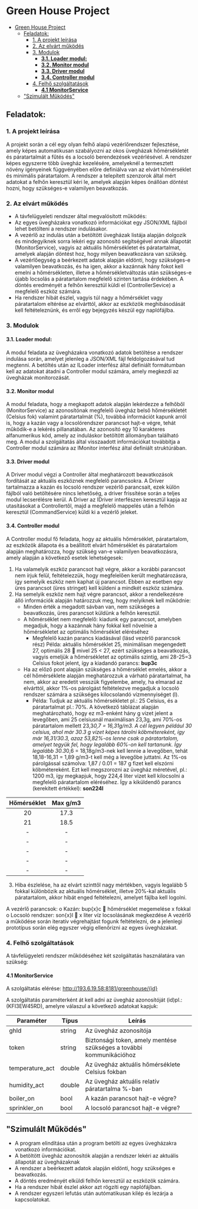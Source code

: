 # Green House Project

- [Green House Project](#green-house-project)
	- [Feladatok:](#feladatok)
		- [1. A projekt leírása](#1-a-projekt-leírása)
		- [2. Az elvárt működés](#2-az-elvárt-működés)
		- [3. Modulok](#3-modulok)
			- [**3.1. Loader modul:**](#31-loader-modul)
			- [**3.2. Monitor modul**](#32-monitor-modul)
			- [**3.3. Driver modul**](#33-driver-modul)
			- [**3.4. Controller modul**](#34-controller-modul)
		- [4. Felhő szolgáltatások](#4-felhő-szolgáltatások)
			- [**4.1 MonitorService**](#41-monitorservice)
	- ["Szimulált Működés"](#szimulált-működés)


## Feladatok:
    
### 1. A projekt leírása
A projekt során a cél egy olyan felhő alapú vezérlőrendszer fejlesztése, amely képes automatikusan
szabályozni az okos üvegházak hőmérsékletét és páratartalmát a fűtés és a locsoló berendezések
vezérlésével. A rendszer képes egyszerre több üvegház kezelésére, amelyeknél a termesztett növény
igényeinek függvényében előre definiálva van az elvárt hőmérséklet és minimális páratartalom. A
rendszer a telepített szenzorok által mért adatokat a felhőn keresztül kéri le, amelyek alapján képes
önállóan döntést hozni, hogy szükséges-e valamilyen beavatkozás.

### 2. Az elvárt működés
- A távfelügyeleti rendszer által megvalósított működés:
- Az egyes üvegházakra vonatkozó információkat egy JSON/XML fájlból lehet betölteni a
rendszer indulásakor.
- A vezérlő az indulás után a betöltött üvegházak listája alapján dolgozik és mindegyiknek sorra
lekéri egy azonosító segítségével annak állapotát (MonitorService), vagyis az aktuális
hőmérsékletet és páratartalmat, amelyek alapján döntést hoz, hogy milyen beavatkozásra van
szükség.
- A vezérlőegység a beérkezett adatok alapján eldönti, hogy szükséges-e valamilyen
beavatkozás, és ha igen, akkor a kazánnak hány fokot kell emelni a hőmérsékleten, illetve a
hőmérsékletváltozás után szükséges-e újabb locsolás a páratartalom megfelelő szinten tartása
érdekében. A döntés eredményét a felhőn keresztül küldi el (ControllerSevice) a megfelelő
eszköz számára.
- Ha rendszer hibát észlel, vagyis túl nagy a hőmérséklet vagy páratartalom eltérése az elvárttól,
akkor az eszközök meghibásodását kell feltételeznünk, és erről egy bejegyzés készül egy
naplófájlba.

###  3. Modulok
#### **3.1. Loader modul:**
A modul feladata az üvegházakra vonatkozó adatok betöltése a rendszer indulása során, amelyet
jelenleg a JSON/XML fájl feldolgozásával tud megtenni. A betöltés után az ILoader interfész által
definiált formátumban kell az adatokat átadni a Controller modul számára, amely megkezdi az
üvegházak monitorozását.
#### **3.2. Monitor modul**
A modul feladata, hogy a megkapott adatok alapján lekérdezze a felhőből (MonitorService) az
azonosítónak megfelelő üvegház belső hőmérsékletét (Celsius fok) valamint páratartalmát (%),
továbbá információt kapunk arról is, hogy a kazán vagy a locsolórendszer parancsot hajt-e végre, tehát
működik-e a lekérés pillanatában. Az azonosító egy 10 karakteres alfanumerikus kód, amely az
induláskor betöltött állományban található meg. A modul a szolgáltatás által visszaadott információkat
továbbítja a Controller modul számára az IMonitor interfész által definiált struktúrában.
#### **3.3. Driver modul**
A Driver modul végzi a Controller által meghatározott beavatkozások fordítását az aktuális eszköznek
megfelelő parancsokra. A Driver tartalmazza a kazán és locsoló rendszer vezérlő parancsait, ezek külön
fájlból való betöltésére nincs lehetőség, a driver frissítése során a teljes modul lecserélésre kerül. A
Driver az IDriver interfészen keresztül kapja az utasításokat a Controllertől, majd a megfelelő mappelés
után a felhőn keresztül (CommandService) küldi ki a vezérlő jeleket.
#### **3.4. Controller modul**
A Controller modul fő feladata, hogy az aktuális hőmérséklet, páratartalom, az eszközök állapota és a
beállított elvárt hőmérséklet és páratartalom alapján meghatározza, hogy szükség van-e valamilyen
beavatkozásra, amely alapján a következő esetek lehetségesek:
1. Ha valamelyik eszköz parancsot hajt végre, akkor a korábbi parancsot nem írjuk felül,
feltételezzük, hogy megfelelően került meghatározásra, így semelyik eszköz nem
kaphat új parancsot. Ebben az esetben egy üres parancsot (üres stringet) kell küldeni
a mindkét eszköz számára.
2. Ha semelyik eszköz nem hajt végre parancsot, akkor a rendelkezésre álló információk
alapján határozzuk meg, hogy melyiknek kell működnie:
   * Minden érték a megadott sávban van, nem szükséges a beavatkozás, üres
parancsot küldünk a felhőn keresztül.
   * A hőmérséklet nem megfelelő: kiadunk egy parancsot, amelyben megadjuk,
hogy a kazánnak hány fokkal kell növelnie a hőmérsékletet az optimális
hőmérséklet eléréséhez
        * Megfelelő kazán parancs kiadásával (lásd vezérlő parancsok rész)
Példa: aktuális hőmérséklet 25, minimálisan megengedett 27,
optimális 28  mivel 25 < 27, ezért szükséges a beavatkozás, vagyis
emeljük a hőmérsékletet az optimális szintig, ami 28-25=3 Celsius
fokot jelent, így a kiadandó parancs: **bup3c**
   * Ha az előző pont alapján szükséges a hőmérséklet emelés, akkor a cél
hőmérséklete alapján meghatározzuk a várható páratartalmat, ha nem, akkor
az eredetit vesszük figyelembe, amely, ha elmarad az elvárttól, akkor 1%-os
párolgást feltételezve megadjuk a locsoló rendszer számára a szükséges
kilocsolandó vízmennyiséget (l).
       * Példa: Tudjuk az aktuális hőmérsékletet pl.: 25 Celsius, és a
páratartalmat pl.: 70%. A következő táblázat alapján meghatározható,
hogy ez m3-enként hány g vizet jelent a levegőben, ami 25 celsiusnál
maximálisan 23,3g, ami 70%-os páratartalom mellett 23,3*0,7 =
16,31g/m3. A cél legyen például 30 celsius, ahol már 30.3 g vizet képes
tárolni köbmétereként, így már 16,31/30.3, azaz 53,82%-os lenne csak
a páratartalom, amelyet tegyük fel, hogy legalább 60%-on kell
tartanunk.
Így legalább 30.3*0,6 = 18,18g/m3-nek kell lennie a levegőben, tehát
18,18-16,31 = 1,89 g/m3-t kell még a levegőbe juttatni. Az 1%-os
párolgással számolva: 1,87 / 0.01 = 187 g fizet kell elszórni
köbmétereként. Ezt kell megszorozni az üvegház méretével, pl.: 1200
m3, így megkapjuk, hogy 224,4 liter vizet kell kilocsolni a megfelelő
páratartalom eléréséhez. Így a kiküldendő parancs (kerekített
értékkel): **son224l**

<div align="center">

|  Hőmérséklet  |  Max g/m3  |
|:-------------:|:----------:|
|      20       |    17.3    |
|      21       |    18.5    |
|       -       |     -      |
|       -       |     -      |
|       -       |     -      |
|       -       |     -      |
|       -       |     -      |

</div>

3. Hiba észlelése, ha az elvárt szinttől nagy mértékben, vagyis legalább 5 fokkal
különbözik az aktuális hőmérséklet, illetve 20%-kal aktuális páratartalom, akkor hibát
enged feltételezni, amelyet fájlba kell logolni.

A vezérlő parancsok:
o Kazán: bup{x}c  hőmérséklet megemelése x fokkal
o Locsoló rendszer: son{x}l  x liter víz locsolásának megkezdése
A vezérlő a működése során iteratív végrehajtást fogunk feltételezni, de a jelenlegi prototípus során
elég egyszer végig ellenőrizni az egyes üvegházakat. 

### 4. Felhő szolgáltatások

A távfelügyeleti rendszer működéséhez két szolgáltatás használatára van szükség:
#### **4.1 MonitorService**
A szolgáltatás elérése: http://193.6.19.58:8181/greenhouse/{id}

A szolgáltatás paraméterként át kell adni az üvegház azonosítóját (id)pl.: (KFI3EW45RD), amelyre
válaszul a következő adatokat kapjuk:

| Paraméter       | Típus  | Leírás                                                              |
|-----------------|--------|---------------------------------------------------------------------|
| ghId            | string | Az üvegház azonosítója                                              |
| token           | string | Biztonsági token, amely mentése szükséges a további kommunikációhoz |
| temperature_act | double | Az üvegház aktuális hőmérséklete Celsius fokban                     |
| humidity_act    | double | Az üvegház aktuális relatív páratartalma %-ban                      |
| boiler_on       | bool   | A kazán parancsot hajt-e végre?                                     |
| sprinkler_on    | bool   | A locsoló parancsot hajt-e végre?                                   |


## "Szimulált Működés"

- A program elindítása után a program betölti az egyes üvegházakra vonatkozó információkat.
- A betöltött üvegház azonosítók alapján a rendszer lekéri az aktuális állapotát az üvegházaknak
- A rendszer a beérkezett adatok alapján eldönti, hogy szükséges e beavatkozás.
- A döntés eredményét elküldi felhőn keresztül az eszközök számára.
- Ha a rendszer hibát észlel akkor azt rögzíti egy naplófájlban.
- A rendszer egyszeri lefutás után autómatikusan kilép és lezárja a kapcsolatokat.
